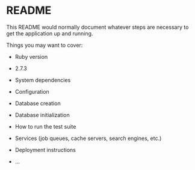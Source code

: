 # README

This README would normally document whatever steps are necessary to get the
application up and running.

Things you may want to cover:

* Ruby version
- 2.7.3

* System dependencies

* Configuration

* Database creation


* Database initialization

* How to run the test suite

* Services (job queues, cache servers, search engines, etc.)

* Deployment instructions

* ...
